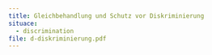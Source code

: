```yaml
---
title: Gleichbehandlung und Schutz vor Diskriminierung
situace:
  - discrimination
file: d-diskriminierung.pdf
---
```

